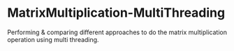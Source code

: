 # MatrixMultiplication-MultiThreading
Performing &amp; comparing different approaches to do the matrix multiplication operation using multi threading.

